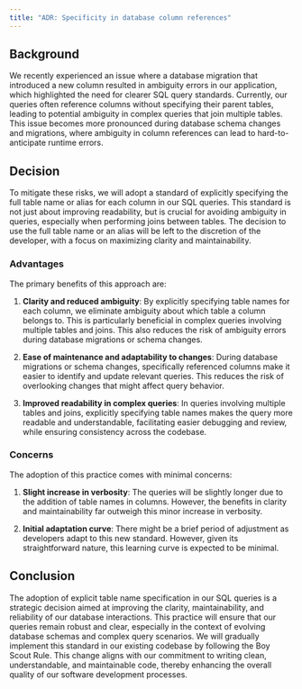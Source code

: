 ```yaml
---
title: "ADR: Specificity in database column references"
---
```


## Background

We recently experienced an issue where a database migration that introduced a new column resulted in ambiguity errors in our application, which highlighted the need for clearer SQL query standards. Currently, our queries often reference columns without specifying their parent tables, leading to potential ambiguity in complex queries that join multiple tables. This issue becomes more pronounced during database schema changes and migrations, where ambiguity in column references can lead to hard-to-anticipate runtime errors.

## Decision

To mitigate these risks, we will adopt a standard of explicitly specifying the full table name or alias for each column in our SQL queries. This standard is not just about improving readability, but is crucial for avoiding ambiguity in queries, especially when performing joins between tables. The decision to use the full table name or an alias will be left to the discretion of the developer, with a focus on maximizing clarity and maintainability.

### Advantages

The primary benefits of this approach are:

1. **Clarity and reduced ambiguity**: By explicitly specifying table names for each column, we eliminate ambiguity about which table a column belongs to. This is particularly beneficial in complex queries involving multiple tables and joins. This also reduces the risk of ambiguity errors during database migrations or schema changes.

2. **Ease of maintenance and adaptability to changes**: During database migrations or schema changes, specifically referenced columns make it easier to identify and update relevant queries. This reduces the risk of overlooking changes that might affect query behavior.

3. **Improved readability in complex queries**: In queries involving multiple tables and joins, explicitly specifying table names makes the query more readable and understandable, facilitating easier debugging and review, while ensuring consistency across the codebase.

### Concerns

The adoption of this practice comes with minimal concerns:

1. **Slight increase in verbosity**: The queries will be slightly longer due to the addition of table names in columns. However, the benefits in clarity and maintainability far outweigh this minor increase in verbosity.

2. **Initial adaptation curve**: There might be a brief period of adjustment as developers adapt to this new standard. However, given its straightforward nature, this learning curve is expected to be minimal.

## Conclusion

The adoption of explicit table name specification in our SQL queries is a strategic decision aimed at improving the clarity, maintainability, and reliability of our database interactions. This practice will ensure that our queries remain robust and clear, especially in the context of evolving database schemas and complex query scenarios. We will gradually implement this standard in our existing codebase by following the Boy Scout Rule. This change aligns with our commitment to writing clean, understandable, and maintainable code, thereby enhancing the overall quality of our software development processes.
